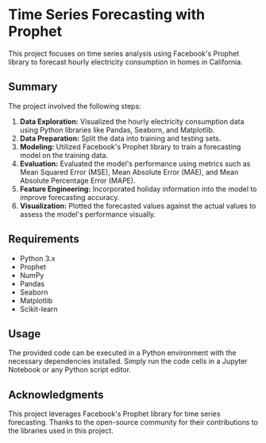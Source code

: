# Time Series Forecasting with Prophet

This project focuses on time series analysis using Facebook's Prophet library to forecast hourly electricity consumption in homes in California.

## Summary

The project involved the following steps:

1. **Data Exploration:** Visualized the hourly electricity consumption data using Python libraries like Pandas, Seaborn, and Matplotlib.
2. **Data Preparation:** Split the data into training and testing sets.
3. **Modeling:** Utilized Facebook's Prophet library to train a forecasting model on the training data.
4. **Evaluation:** Evaluated the model's performance using metrics such as Mean Squared Error (MSE), Mean Absolute Error (MAE), and Mean Absolute Percentage Error (MAPE).
5. **Feature Engineering:** Incorporated holiday information into the model to improve forecasting accuracy.
6. **Visualization:** Plotted the forecasted values against the actual values to assess the model's performance visually.

## Requirements

- Python 3.x
- Prophet
- NumPy
- Pandas
- Seaborn
- Matplotlib
- Scikit-learn

## Usage

The provided code can be executed in a Python environment with the necessary dependencies installed. Simply run the code cells in a Jupyter Notebook or any Python script editor.

## Acknowledgments

This project leverages Facebook's Prophet library for time series forecasting. Thanks to the open-source community for their contributions to the libraries used in this project.
